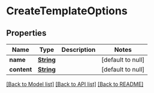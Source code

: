 # CreateTemplateOptions
## Properties

Name | Type | Description | Notes
------------ | ------------- | ------------- | -------------
**name** | [**String**](string) |  | [default to null]
**content** | [**String**](string) |  | [default to null]

[[Back to Model list]](../README#documentation-for-models) [[Back to API list]](../README#documentation-for-api-endpoints) [[Back to README]](../README)

